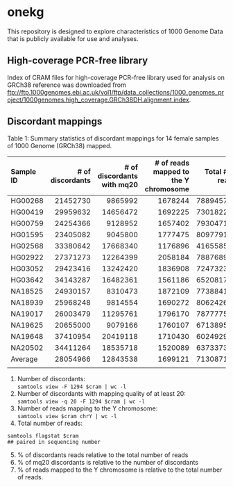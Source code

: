 # onekg
This repository is designed to explore characteristics of 1000 Genome Data that is publicly available for use and analyses.

## High-coverage PCR-free library
Index of CRAM files for high-coverage PCR-free library used for analysis on GRCh38 reference was downloaded from ftp://ftp.1000genomes.ebi.ac.uk/vol1/ftp/data_collections/1000_genomes_project/1000genomes.high_coverage.GRCh38DH.alignment.index.

## Discordant mappings

Table 1: Summary statistics of discordant mappings for 14 female samples of 1000 Genome (GRCh38) mapped.  


|Sample ID|# of discordants|# of discordants with mq20|# of reads mapped to the Y chromosome|Total # of reads|% of discordants|% of mq20 discordants|% of reads mapped to the Y chromosome|
|:---|---:|---:|---:|---:|---:|---:|---:|
|HG00268|21452730|9865992|1678244|788945768|2.72|45.99|0.21|
|HG00419|29959632|14656472|1692225|730182210|4.10|48.92|0.23|
|HG00759|24254366|9128952|1657402|793047110|3.06|37.64|0.21|
|HG01595|23405082|9045800|1777475|809779196|2.89|38.65|0.22|
|HG02568|33380642|17668340|1176896|416558544|8.01|52.93|0.28|
|HG02922|27371273|12264399|2058184|788768948|3.47|44.81|0.26|
|HG03052|29423416|13242420|1836908|724732312|4.06|45.01|0.25|
|HG03642|34143287|16482361|1561186|652081788|5.24|48.27|0.24|
|NA18525|24930157|8310473|1872109|773884178|3.22|33.34|0.24|
|NA18939|25968248|9814554|1690272|806242620|3.22|37.79|0.21|
|NA19017|26003479|11295761|1796170|787777536|3.30|43.44|0.23|
|NA19625|20655000|9079166|1760107|671389540|3.08|43.96|0.26|
|NA19648|37410954|20419118|1710430|602492930|6.21|54.58|0.28|
|NA20502|34411264|18535718|1520089|637337378|5.40|53.87|0.24|
|Average|28054966|12843538|1699121|713087147|4.14|44.94|0.24|  
|||||||||  

1. Number of discordants:  
```samtools view -F 1294 $cram | wc -l```  
2. Number of discordants with mapping quality of at least 20:  
```samtools view -q 20 -F 1294 $cram | wc -l```  
3. Number of reads mapping to the Y chromosome:  
```samtools view $cram chrY | wc -l```  
4. Total number of reads:  
```
samtools flagstat $cram
## paired in sequencing number
```
5. % of discordants reads relative to the total number of reads
6. % of mq20 discordants is relative to the number of discordants
7. % of reads mapped to the Y chromosome is relative to the total number of reads.
